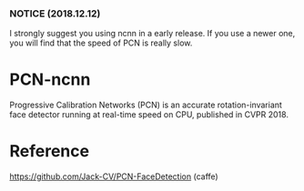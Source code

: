 ### NOTICE (2018.12.12)

I strongly suggest you using ncnn in a early release. If you use a newer one, you will find that the speed of PCN is really slow.

# PCN-ncnn

Progressive Calibration Networks (PCN) is an accurate rotation-invariant face detector running at real-time speed on CPU, published in CVPR 2018.

# Reference

https://github.com/Jack-CV/PCN-FaceDetection (caffe)
